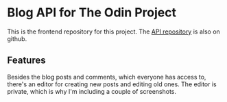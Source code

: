 # Blog API for The Odin Project

This is the frontend repository for this project. The [API repository](https://github.com/paposeco/blogapi) is also on github. 

## Features

Besides the blog posts and comments, which everyone has access to, there's an editor for creating new posts and editing old ones. The editor is private, which is why I'm including a couple of screenshots. 

